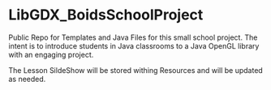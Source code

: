 # LibGDX_BoidsSchoolProject
 Public Repo for Templates and Java Files for this small school project. The intent is to introduce students in Java classrooms to a Java OpenGL library with an engaging project. 
 
 The Lesson SildeShow will be stored withing Resources and will be updated as needed.
